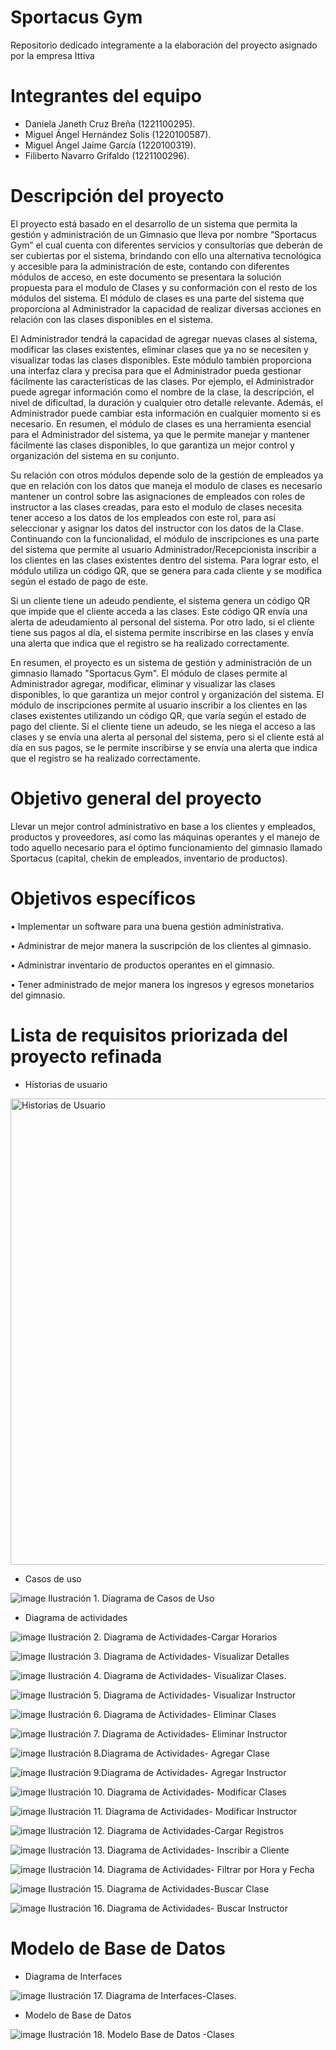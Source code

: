 # Sportacus Gym
Repositorio dedicado integramente a la elaboración del proyecto asignado por la empresa Ittiva

# Integrantes del equipo
- Daniela Janeth Cruz Breña	(1221100295).
- Miguel Ángel Hernández Solís (1220100587).
- Miguel Ángel Jaime García (1220100319).
- Filiberto Navarro Grifaldo (1221100296).  

# Descripción del proyecto

El proyecto está basado en el desarrollo de un sistema que permita la gestión y administración de un Gimnasio que lleva por nombre “Sportacus Gym” el cual cuenta con diferentes servicios y consultorías que deberán de ser cubiertas por el sistema, brindando con ello una alternativa tecnológica y accesible para la administración de este, contando con diferentes módulos de acceso, en este documento se presentara la solución propuesta para el modulo de Clases y su conformación con el resto de los módulos del sistema. El módulo de clases es una parte del sistema que proporciona al Administrador la capacidad de realizar diversas acciones en relación con las clases disponibles en el sistema. 

El Administrador tendrá la capacidad de agregar nuevas clases al sistema, modificar las clases existentes, eliminar clases que ya no se necesiten y visualizar todas las clases disponibles. Este módulo también proporciona una interfaz clara y precisa para que el Administrador pueda gestionar fácilmente las características de las clases. Por ejemplo, el Administrador puede agregar información como el nombre de la clase, la descripción, el nivel de dificultad, la duración y cualquier otro detalle relevante. Además, el Administrador puede cambiar esta información en cualquier momento si es necesario. En resumen, el módulo de clases es una herramienta esencial para el Administrador del sistema, ya que le permite manejar y mantener fácilmente las clases disponibles, lo que garantiza un mejor control y organización del sistema en su conjunto.


Su relación con otros módulos depende solo de la gestión de empleados ya que en relación con los datos que maneja el modulo de clases es necesario mantener un control sobre las asignaciones de empleados con roles de instructor a las clases creadas, para esto el modulo de clases necesita tener acceso a los datos de los empleados con este rol, para así seleccionar y asignar los datos del instructor con los datos de la Clase.
Continuando con la funcionalidad, el módulo de inscripciones es una parte del sistema que permite al usuario Administrador/Recepcionista inscribir a los clientes en las clases existentes dentro del sistema. Para lograr esto, el módulo utiliza un código QR, que se genera para cada cliente y se modifica según el estado de pago de este.


Si un cliente tiene un adeudo pendiente, el sistema genera un código QR que impide que el cliente acceda a las clases. Este código QR envía una alerta de adeudamiento al personal del sistema. Por otro lado, si el cliente tiene sus pagos al día, el sistema permite inscribirse en las clases y envía una alerta que indica que el registro se ha realizado correctamente.


En resumen, el proyecto es un sistema de gestión y administración de un gimnasio llamado "Sportacus Gym". El módulo de clases permite al Administrador agregar, modificar, eliminar y visualizar las clases disponibles, lo que garantiza un mejor control y organización del sistema. El módulo de inscripciones permite al usuario inscribir a los clientes en las clases existentes utilizando un código QR, que varía según el estado de pago del cliente. Si el cliente tiene un adeudo, se les niega el acceso a las clases y se envía una alerta al personal del sistema, pero si el cliente está al día en sus pagos, se le permite inscribirse y se envía una alerta que indica que el registro se ha realizado correctamente.


# Objetivo general del proyecto
Llevar un mejor control administrativo en base a los clientes y empleados, productos y proveedores, así como las máquinas operantes y el manejo de todo aquello necesario para el óptimo funcionamiento del gimnasio llamado Sportacus (capital, chekin de empleados, inventario de productos).

# Objetivos específicos
• Implementar un software para una buena gestión administrativa.

• Administrar de mejor manera la suscripción de los clientes al gimnasio.

• Administrar inventario de productos operantes en el gimnasio.

• Tener administrado de mejor manera los ingresos y egresos monetarios del gimnasio.

# Lista de requisitos priorizada del proyecto refinada
- Historias de usuario

<img width="746" alt="Historias de Usuario" src="https://user-images.githubusercontent.com/123588416/229188068-267446b9-6d48-42de-8e61-74f339d520ba.PNG">

- Casos de uso

![image](https://user-images.githubusercontent.com/123588416/229188250-38e8fe23-1850-4bbc-bdda-e8efd0fc65de.png)
Ilustración 1. Diagrama de Casos de Uso

- Diagrama de actividades

![image](https://user-images.githubusercontent.com/123588416/229188338-e4f07879-9c93-4ede-b5b5-2bb7773ee94e.png)
Ilustración 2. Diagrama de Actividades-Cargar Horarios	

![image](https://user-images.githubusercontent.com/123588416/229188457-05454914-53f5-4643-80f9-088a4830ad70.png)
Ilustración 3. Diagrama de Actividades- Visualizar Detalles

![image](https://user-images.githubusercontent.com/123588416/229188494-6108f913-b2eb-4484-b135-6b13db204929.png)
Ilustración 4. Diagrama de Actividades- Visualizar Clases.

![image](https://user-images.githubusercontent.com/123588416/229188528-1aa6df21-9ee6-4e36-ad23-e706ddaeafbc.png)
Ilustración 5. Diagrama de Actividades- Visualizar Instructor

![image](https://user-images.githubusercontent.com/123588416/229188565-a4ecfa5d-5daf-4582-89ce-a1a67a302953.png)
Ilustración 6. Diagrama de Actividades- Eliminar Clases

![image](https://user-images.githubusercontent.com/123588416/229188604-cec897f4-ddc4-4b7c-8a09-ce2e37405466.png)
Ilustración 7. Diagrama de Actividades- Eliminar Instructor

![image](https://user-images.githubusercontent.com/123588416/229188639-15ece435-94dc-4fa5-8b7a-5d20c1313d53.png)
Ilustración 8.Diagrama de Actividades- Agregar Clase

![image](https://user-images.githubusercontent.com/123588416/229188710-259bd10e-29b5-45d8-b702-49bc0feb7434.png)
Ilustración 9.Diagrama de Actividades- Agregar Instructor

![image](https://user-images.githubusercontent.com/123588416/229188758-be0b96bb-44cb-40be-8737-a20ed8ac8873.png)
Ilustración 10. Diagrama de Actividades- Modificar Clases

![image](https://user-images.githubusercontent.com/123588416/229188853-d8cb15f4-c8d8-42a7-9458-10e6ca8bde85.png)
Ilustración 11. Diagrama de Actividades- Modificar Instructor

![image](https://user-images.githubusercontent.com/123588416/229188894-bf181a6e-f7e4-4259-821c-85374947074f.png)
Ilustración 12. Diagrama de Actividades-Cargar Registros

![image](https://user-images.githubusercontent.com/123588416/229188924-cc924a4c-553b-4853-8861-50d30a16bb41.png)
Ilustración 13. Diagrama de Actividades- Inscribir a Cliente

![image](https://user-images.githubusercontent.com/123588416/229188964-4cf90bd3-7d7b-450b-abca-84bc18d86960.png)
Ilustración 14. Diagrama de Actividades- Filtrar por Hora y Fecha

![image](https://user-images.githubusercontent.com/123588416/229188994-d919c8ab-e7f7-428c-a886-efc887e290c9.png)
Ilustración 15. Diagrama de Actividades-Buscar Clase

![image](https://user-images.githubusercontent.com/123588416/229189022-d793309e-2f83-4c64-b5f7-9570981ab374.png)
Ilustración 16. Diagrama de Actividades- Buscar Instructor

# Modelo de Base de Datos
- Diagrama de Interfaces

![image](https://user-images.githubusercontent.com/123588416/229189114-a24203a5-2010-4442-936e-73d4e4ad6ea0.png)
Ilustración 17. Diagrama de Interfaces-Clases.

- Modelo de Base de Datos

![image](https://user-images.githubusercontent.com/123588416/229189155-895dc007-4b78-41c2-b816-2b84b920ba99.png)
Ilustración 18. Modelo Base de Datos -Clases

